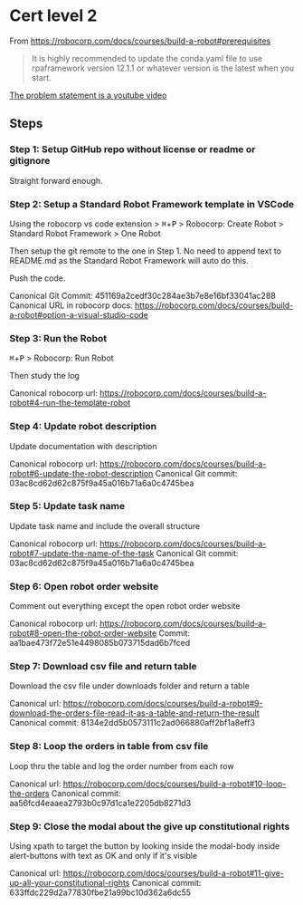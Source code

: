 # Cert level 2

From https://robocorp.com/docs/courses/build-a-robot#prerequisites

> It is highly recommended to update the conda.yaml file to use rpaframework version 12.1.1 or whatever version is the latest when you start.


[The problem statement is a youtube video](https://www.youtube.com/watch?v=0uvexJyJwxAx)

## Steps

### Step 1: Setup GitHub repo without license or readme or gitignore

Straight forward enough.

### Step 2: Setup a Standard Robot Framework template in VSCode

Using the robocorp vs code extension > <kbd>⌘</kbd>+<kbd>P</kbd> > Robocorp: Create Robot > Standard Robot Framework > One Robot

Then setup the git remote to the one in Step 1. No need to append text to README.md as the Standard Robot Framework will auto do this.

Push the code.

Canonical Git Commit: 451169a2cedf30c284ae3b7e8e16bf33041ac288
Canonical URL in robocorp docs: https://robocorp.com/docs/courses/build-a-robot#option-a-visual-studio-code

### Step 3: Run the Robot

<kbd>⌘</kbd>+<kbd>P</kbd> > Robocorp: Run Robot

Then study the log

Canonical robocorp url: https://robocorp.com/docs/courses/build-a-robot#4-run-the-template-robot

### Step 4: Update robot description

Update documentation with description

Canonical robocorp url: https://robocorp.com/docs/courses/build-a-robot#6-update-the-robot-description
Canonical Git commit: 03ac8cd62d62c875f9a45a016b71a6a0c4745bea

### Step 5: Update task name

Update task name and include the overall structure

Canonical robocorp url: https://robocorp.com/docs/courses/build-a-robot#7-update-the-name-of-the-task
Canonical Git commit: 03ac8cd62d62c875f9a45a016b71a6a0c4745bea

### Step 6: Open robot order website

Comment out everything except the open robot order website

Canonical robocorp url: https://robocorp.com/docs/courses/build-a-robot#8-open-the-robot-order-website
Commit: aa1bae473f72e51e4498085b073715dad6b7fced

### Step 7: Download csv file and return table

Download the csv file under downloads folder and return a table

Canonical url: https://robocorp.com/docs/courses/build-a-robot#9-download-the-orders-file-read-it-as-a-table-and-return-the-result
Canonical commit: 8134e2dd5b0573111c2ad066880aff2bf1a8eff3

### Step 8: Loop the orders in table from csv file

Loop thru the table and log the order number from each row

Canonical url:  https://robocorp.com/docs/courses/build-a-robot#10-loop-the-orders
Canonical commit: aa56fcd4eaaea2793b0c97d1ca1e2205db8271d3

### Step 9: Close the modal about the give up constitutional rights

Using xpath to target the button by looking inside the modal-body inside alert-buttons with text as OK and only if it's visible

Canonical url: https://robocorp.com/docs/courses/build-a-robot#11-give-up-all-your-constitutional-rights
Canonical commit: 633ffdc229d2a77830fbe21a99bc10d362a6dc55